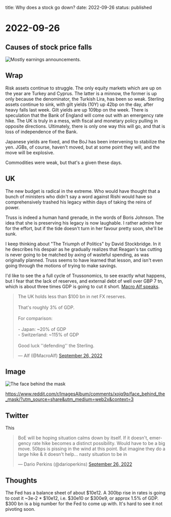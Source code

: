 title: Why does a stock go down?
date: 2022-09-26
status: published

# 2022-09-26

## Causes of stock price falls
![Mostly earnings announcements.](https://substack.com/redirect/2c6f9655-edfe-461b-b580-befbd4fc6156?r=nmbt)

## Wrap
Risk assets continue to struggle.
The only equity markets which are up on the year are Turkey and Cyprus. The latter is a minnow, the former is up only because the denominator, the Turkish Lira, has been so weak.
Sterling assets continue to sink, with gilt yields (10Y) up 42bp on the day, after heavy falls last week. Gilt yields are up 109bp on the week. There is speculation that the Bank of England will come out with an emergency rate hike. 
The UK is truly in a mess, with fiscal and monetary policy pulling in opposite directions. 
Ultimately, there is only one way this will go, and that is loss of independence of the Bank. 

Japanese yields are fixed, and the BoJ has been intervening to stabilize the yen. JGBs, of course, haven't moved, but at some point they will, and the move will be explosive.

Commodities were weak, but that's a given these days.

## UK
The new budget is radical in the extreme. Who would have thought that a bunch of ministers who didn't say a word against Rishi would have so comprehensively trashed his legacy within days of taking the reins of power.

Truss is indeed a human hand grenade, in the words of Boris Johnson. The idea that she is preserving his legacy is now laughable. 
I rather admire her for the effort, but if the tide doesn't turn in her favour pretty soon, she'll be sunk. 

I keep thinking about "The Triumph of Politics" by David Stockbridge. In it he describes his despair as he gradually realizes that Reagan's tax cutting is never going to be matched by axing of wasteful spending, as was originally planned. 
Truss seems to have learned that lesson, and isn't even going through the motions of trying to make savings. 

I'd like to see the a full cycle of Trussonomics, to see exactly what happens, but I fear that the lack of reserves, and external debt of well over GBP 7 tn, which is about three times GDP is going to cut it short. [Macro Alf speaks](https://twitter.com/MacroAlf/status/1574383765371211782?s=20&t=MLhfDEbO27lHz8lICA61Jg). <blockquote class="twitter-tweet"><p lang="en" dir="ltr">The UK holds less than $100 bn in net FX reserves.<br><br>That&#39;s roughly 3% of GDP.<br><br>For comparison:<br><br>- Japan: ~20% of GDP<br>- Switzerland: ~115% of GDP<br><br>Good luck &#39;&#39;defending&#39;&#39; the Sterling.</p>&mdash; Alf (@MacroAlf) <a href="https://twitter.com/MacroAlf/status/1574383765371211782?ref_src=twsrc%5Etfw">September 26, 2022</a></blockquote> <script async src="https://platform.twitter.com/widgets.js" charset="utf-8"></script> 

## Image
![The face behind the mask](https://i.redd.it/73suyt97j7q91.png)	

https://www.reddit.com/r/ImagesAlbum/comments/xojq9q/face_behind_the_mask/?utm_source=share&utm_medium=web2x&context=3

## Twitter
This 
<blockquote class="twitter-tweet"><p lang="en" dir="ltr">BoE will be hoping situation calms down by itself. If it doesn&#39;t, emergency rate hike becomes a distinct possibility. Would have to be a big move. 50bps is pissing in the wind at this point. But imagine they do a large hike &amp; it doesn&#39;t help... nasty situation to be in</p>&mdash; Dario Perkins (@darioperkins) <a href="https://twitter.com/darioperkins/status/1574284681394126849?ref_src=twsrc%5Etfw">September 26, 2022</a></blockquote> <script async src="https://platform.twitter.com/widgets.js" charset="utf-8"></script> 

## Thoughts
The Fed has a balance sheet of about $10e12. A 300bp rise in rates is going to cost it ~3e-2 * $10e12, i.e. $30e10 or $300e9, or approx 1.5% of GDP. $300 bn is a big number for the Fed to come up with. It's hard to see it not pivoting soon. 





